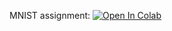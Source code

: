 MNIST assignment:
[![Open In Colab](https://colab.research.google.com/assets/colab-badge.svg)](https://colab.research.google.com/github/girafe-ai/ml-course/blob/23s_dd_ml/homeworks/hw10_fmnist/assignment_fmsist.ipynb)

